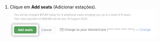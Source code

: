 1. Clique em **Add seats** (Adicionar estações). ![Botão de adicionar assentos](/assets/images/help/billing/add-seats-button.png)
